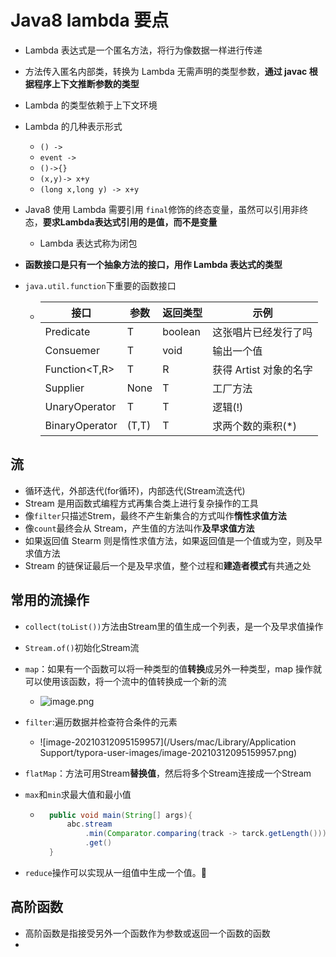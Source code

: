 # Java8 lambda 要点

- Lambda 表达式是一个匿名方法，将行为像数据一样进行传递

- 方法传入匿名内部类，转换为 Lambda 无需声明的类型参数，**通过 javac 根据程序上下文推断参数的类型**

- Lambda 的类型依赖于上下文环境

- Lambda 的几种表示形式

	- `() -> `
	- `event ->`
	- `()->{}`
	- `(x,y)-> x+y`
	- `(long x,long y) -> x+y`

- Java8 使用 Lambda 需要引用 `final`修饰的终态变量，虽然可以引用非终态，**要求Lambda表达式引用的是值，而不是变量**

	- Lambda 表达式称为闭包

- **函数接口是只有一个抽象方法的接口，用作 Lambda 表达式的类型**

- `java.util.function`下重要的函数接口

	- | 接口              | 参数  | 返回类型 | 示例                   |
		| ----------------- | ----- | -------- | ---------------------- |
		| Predicate<T>      | T     | boolean  | 这张唱片已经发行了吗   |
		| Consuemer<T>      | T     | void     | 输出一个值             |
		| Function<T,R>     | T     | R        | 获得 Artist 对象的名字 |
		| Supplier<T>       | None  | T        | 工厂方法               |
		| UnaryOperator<T>  | T     | T        | 逻辑(!)                |
		| BinaryOperator<T> | (T,T) | T        | 求两个数的乘积(*)      |

		



## 流

- 循环迭代，外部迭代(for循环)，内部迭代(Stream流迭代)
- Stream 是用函数式编程方式再集合类上进行复杂操作的工具
- 像`filter`只描述Strem，最终不产生新集合的方式叫作**惰性求值方法**
- 像`count`最终会从 Stream，产生值的方法叫作**及早求值方法**
- 如果返回值 Stearm 则是惰性求值方法，如果返回值是一个值或为空，则及早求值方法
- Stream 的链保证最后一个是及早求值，整个过程和**建造者模式**有共通之处

## 常用的流操作

- `collect(toList())`方法由Stream里的值生成一个列表，是一个及早求值操作
- `Stream.of()`初始化Stream流
- `map`：如果有一个函数可以将一种类型的值**转换**成另外一种类型，map 操作就可以使用该函数，将一个流中的值转换成一个新的流
	- ![image.png](http://ww1.sinaimg.cn/large/006rAlqhgy1gogvt71rq7j30f60543yh.jpg)

- `filter`:遍历数据并检查符合条件的元素
	- ![image-20210312095159957](/Users/mac/Library/Application Support/typora-user-images/image-20210312095159957.png)

- `flatMap`：方法可用Stream**替换值**，然后将多个Stream连接成一个Stream

- `max`和`min`求最大值和最小值

	- ```java
		public void main(String[] args){
		    abc.stream
		        .min(Comparator.comparing(track -> tarck.getLength()))
		        .get()
		}
		```

- `reduce`操作可以实现从一组值中生成一个值。🤔



## 高阶函数

- 高阶函数是指接受另外一个函数作为参数或返回一个函数的函数
- 